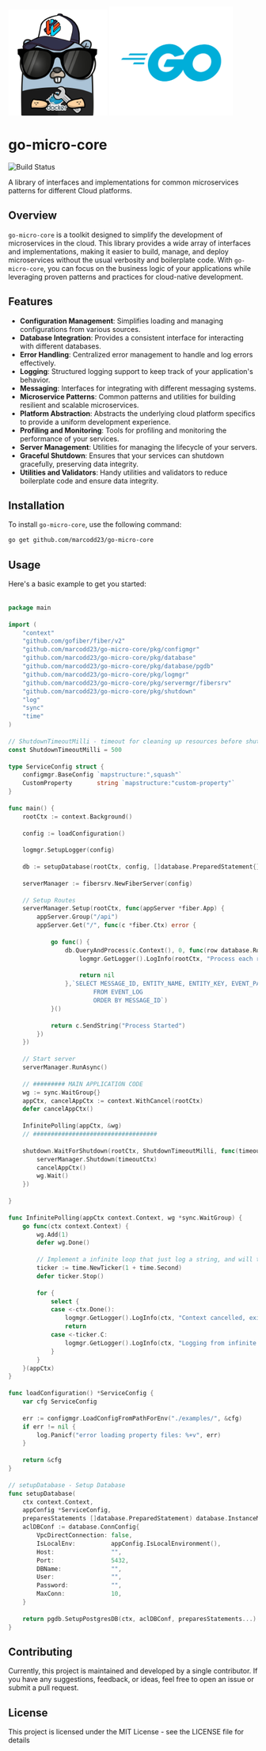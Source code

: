 
<div>
    <img src="logos/logo1.png" alt="Description" width="200" style="margin-top: 20px; margin-bottom: 0px; margin-left: 0px;"/>
    <img src="logos/go.png" alt="Description" width="250" style="margin-top: 20px; margin-bottom: 0px; margin-left: 0px;"/>
</div>

# go-micro-core
![Build Status](https://github.com/marcodd23/go-micro-core/actions/workflows/on-pr-merged.yaml/badge.svg)

A library of interfaces and implementations for common microservices patterns for different Cloud platforms.

## Overview

`go-micro-core` is a toolkit designed to simplify the development of microservices in the cloud. This library provides a wide array of interfaces and implementations, making it easier to build, manage, and deploy microservices without the usual verbosity and boilerplate code. With `go-micro-core`, you can focus on the business logic of your applications while leveraging proven patterns and practices for cloud-native development.

## Features

- **Configuration Management**: Simplifies loading and managing configurations from various sources.
- **Database Integration**: Provides a consistent interface for interacting with different databases.
- **Error Handling**: Centralized error management to handle and log errors effectively.
- **Logging**: Structured logging support to keep track of your application's behavior.
- **Messaging**: Interfaces for integrating with different messaging systems.
- **Microservice Patterns**: Common patterns and utilities for building resilient and scalable microservices.
- **Platform Abstraction**: Abstracts the underlying cloud platform specifics to provide a uniform development experience.
- **Profiling and Monitoring**: Tools for profiling and monitoring the performance of your services.
- **Server Management**: Utilities for managing the lifecycle of your servers.
- **Graceful Shutdown**: Ensures that your services can shutdown gracefully, preserving data integrity.
- **Utilities and Validators**: Handy utilities and validators to reduce boilerplate code and ensure data integrity.

## Installation

To install `go-micro-core`, use the following command:

```sh
go get github.com/marcodd23/go-micro-core
```

## Usage
Here's a basic example to get you started:

```go

package main

import (
	"context"
	"github.com/gofiber/fiber/v2"
	"github.com/marcodd23/go-micro-core/pkg/configmgr"
	"github.com/marcodd23/go-micro-core/pkg/database"
	"github.com/marcodd23/go-micro-core/pkg/database/pgdb"
	"github.com/marcodd23/go-micro-core/pkg/logmgr"
	"github.com/marcodd23/go-micro-core/pkg/servermgr/fibersrv"
	"github.com/marcodd23/go-micro-core/pkg/shutdown"
	"log"
	"sync"
	"time"
)

// ShutdownTimeoutMilli - timeout for cleaning up resources before shutting down the server.
const ShutdownTimeoutMilli = 500

type ServiceConfig struct {
	configmgr.BaseConfig `mapstructure:",squash"`
	CustomProperty       string `mapstructure:"custom-property"`
}

func main() {
	rootCtx := context.Background()

	config := loadConfiguration()

	logmgr.SetupLogger(config)

	db := setupDatabase(rootCtx, config, []database.PreparedStatement{})

	serverManager := fibersrv.NewFiberServer(config)

	// Setup Routes
	serverManager.Setup(rootCtx, func(appServer *fiber.App) {
		appServer.Group("/api")
		appServer.Get("/", func(c *fiber.Ctx) error {

			go func() {
				db.QueryAndProcess(c.Context(), 0, func(row database.Row, rowScan database.RowScan) error {
					logmgr.GetLogger().LogInfo(rootCtx, "Process each row of the ResultSet")

					return nil
				},`SELECT MESSAGE_ID, ENTITY_NAME, ENTITY_KEY, EVENT_PAYLOAD, MODIFY_TS
						FROM EVENT_LOG
						ORDER BY MESSAGE_ID`)
			}()

			return c.SendString("Process Started")
		})
	})

	// Start server
	serverManager.RunAsync()

	// ######### MAIN APPLICATION CODE
	wg := sync.WaitGroup{}
	appCtx, cancelAppCtx := context.WithCancel(rootCtx)
	defer cancelAppCtx()

	InfinitePolling(appCtx, &wg)
	// ###################################

	shutdown.WaitForShutdown(rootCtx, ShutdownTimeoutMilli, func(timeoutCtx context.Context) {
		serverManager.Shutdown(timeoutCtx)
		cancelAppCtx()
		wg.Wait()
	})

}

func InfinitePolling(appCtx context.Context, wg *sync.WaitGroup) {
	go func(ctx context.Context) {
		wg.Add(1)
		defer wg.Done()

		// Implement a infinite loop that just log a string, and will terminate only if the context is cancelled
		ticker := time.NewTicker(1 + time.Second)
		defer ticker.Stop()

		for {
			select {
			case <-ctx.Done():
				logmgr.GetLogger().LogInfo(ctx, "Context cancelled, exiting goroutine")
				return
			case <-ticker.C:
				logmgr.GetLogger().LogInfo(ctx, "Logging from infinite loop...")
			}
		}
	}(appCtx)
}

func loadConfiguration() *ServiceConfig {
	var cfg ServiceConfig

	err := configmgr.LoadConfigFromPathForEnv("./examples/", &cfg)
	if err != nil {
		log.Panicf("error loading property files: %+v", err)
	}

	return &cfg
}

// setupDatabase - Setup Database
func setupDatabase(
	ctx context.Context,
	appConfig *ServiceConfig,
	preparesStatements []database.PreparedStatement) database.InstanceManager {
	aclDBConf := database.ConnConfig{
		VpcDirectConnection: false,
		IsLocalEnv:          appConfig.IsLocalEnvironment(),
		Host:                "",
		Port:                5432,
		DBName:              "",
		User:                "",
		Password:            "",
		MaxConn:             10,
	}

	return pgdb.SetupPostgresDB(ctx, aclDBConf, preparesStatements...)
}
```

## Contributing
Currently, this project is maintained and developed by a single contributor. If you have any suggestions, feedback, or ideas, feel free to open an issue or submit a pull request.

## License
This project is licensed under the MIT License - see the LICENSE file for details

